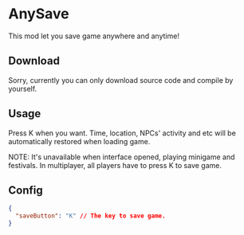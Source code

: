 # AnySave

This mod let you save game anywhere and anytime!

## Download

Sorry, currently you can only download source code and compile by yourself.

## Usage

Press K when you want. Time, location, NPCs' activity and etc will be automatically restored when loading game.

NOTE: It's unavailable when interface opened, playing minigame and festivals. In multiplayer, all players have to press K to save game.

## Config

```json
{
  "saveButton": "K" // The key to save game.
}
```

